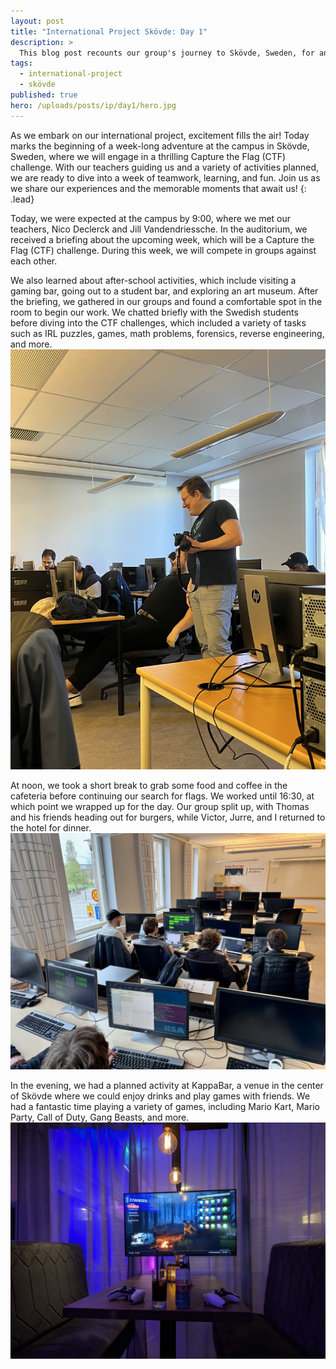 ```yaml
---
layout: post
title: "International Project Skövde: Day 1"
description: >
  This blog post recounts our group's journey to Skövde, Sweden, for an international project. It highlights Thomas and Jeff's adventures in Gothenburg, where they explored the city and embraced Swedish culture, alongside Waut, Victor, Gianni, and Jurre's road trip from Bruges. The narrative captures the memorable moments and challenges of our travels, culminating in our arrival in Skövde, ready for the project ahead.
tags:
  - international-project
  - skövde
published: true
hero: /uploads/posts/ip/day1/hero.jpg
---
```


As we embark on our international project, excitement fills the air! Today marks the beginning of a week-long adventure at the campus in Skövde, Sweden, where we will engage in a thrilling Capture the Flag (CTF) challenge. With our teachers guiding us and a variety of activities planned, we are ready to dive into a week of teamwork, learning, and fun. Join us as we share our experiences and the memorable moments that await us!
{: .lead}

Today, we were expected at the campus by 9:00, where we met our teachers, Nico Declerck and Jill Vandendriessche. In the auditorium, we received a briefing about the upcoming week, which will be a Capture the Flag (CTF) challenge. During this week, we will compete in groups against each other.

We also learned about after-school activities, which include visiting a gaming bar, going out to a student bar, and exploring an art museum. After the briefing, we gathered in our groups and found a comfortable spot in the room to begin our work. We chatted briefly with the Swedish students before diving into the CTF challenges, which included a variety of tasks such as IRL puzzles, games, math problems, forensics, reverse engineering, and more.
![classroom](/uploads/posts/ip/day1/classroom.jpg)

At noon, we took a short break to grab some food and coffee in the cafeteria before continuing our search for flags. We worked until 16:30, at which point we wrapped up for the day. Our group split up, with Thomas and his friends heading out for burgers, while Victor, Jurre, and I returned to the hotel for dinner.
![group](/uploads/posts/ip/day1/group.png)

In the evening, we had a planned activity at KappaBar, a venue in the center of Skövde where we could enjoy drinks and play games with friends. We had a fantastic time playing a variety of games, including Mario Kart, Mario Party, Call of Duty, Gang Beasts, and more.
![kappa-bar](/uploads/posts/ip/day1/kappa-bar.jpg)